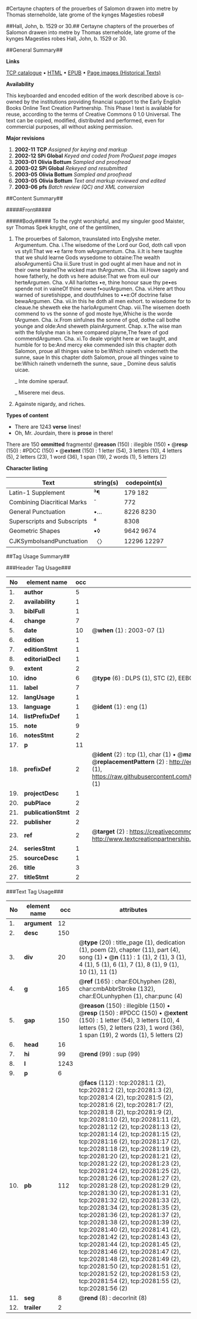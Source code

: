 #Certayne chapters of the prouerbes of Salomon drawen into metre by Thomas sterneholde, late grome of the kynges Magesties robes#

##Hall, John, b. 1529 or 30.##
Certayne chapters of the prouerbes of Salomon drawen into metre by Thomas sterneholde, late grome of the kynges Magesties robes
Hall, John, b. 1529 or 30.

##General Summary##

**Links**

[TCP catalogue](http://www.ota.ox.ac.uk/tcp/)  • 
[HTML](http://tei.it.ox.ac.uk/tcp/Texts-HTML/free/A15/A15986.html)  • 
[EPUB](http://tei.it.ox.ac.uk/tcp/Texts-EPUB/free/A15/A15986.epub) • 
[Page images (Historical Texts)](https://data.historicaltexts.jisc.ac.uk/view?pubId=eebo-99854828e&pageId=eebo-99854828e-20281-1)

**Availability**

This keyboarded and encoded edition of the
	       work described above is co-owned by the institutions
	       providing financial support to the Early English Books
	       Online Text Creation Partnership. This Phase I text is
	       available for reuse, according to the terms of Creative
	       Commons 0 1.0 Universal. The text can be copied,
	       modified, distributed and performed, even for
	       commercial purposes, all without asking permission.

**Major revisions**

1. __2002-11__ __TCP__ *Assigned for keying and markup*
1. __2002-12__ __SPi Global__ *Keyed and coded from ProQuest page images*
1. __2003-01__ __Olivia Bottum__ *Sampled and proofread*
1. __2003-02__ __SPi Global__ *Rekeyed and resubmitted*
1. __2003-05__ __Olivia Bottum__ *Sampled and proofread*
1. __2003-05__ __Olivia Bottum__ *Text and markup reviewed and edited*
1. __2003-06__ __pfs__ *Batch review (QC) and XML conversion*

##Content Summary##

#####Front#####

#####Body#####
To the ryght worshipful, and my singuler good Maister, syr Thomas Spek knyght, one of the gentilmen,
1. The prouerbes of Salomon, traunslated into Englyshe meter.
Argumentum. Cha. i.The wisedome of the Lord our God, doth call vpon vs styll:That we •e farre from wArgumentum. Cha. ii.It is here taughte that we shuld learne Gods wysedome to obtaine:The wealth alsoArgumentū Cha iii.Sure trust in god ought al men haue and not in their owne braineThe wicked man thArgumen. Cha. iiii.Howe sagely and howe fatherly, he doth vs here aduise:That we from euil our herteArgumen. Cha. v.All harlottes •e, thine honour saue thy pe•es spende not in vaineOf thine owne f•ourArgumen. Cha. vi.Here art thou warned of suretishippe, and douthfulnes to ••e:Of doctrine false bewaArgumen. Cha. vii.In this he doth all men exhort. to wisedome for to cleaue.he sheweth eke the harloArgument Chap. viii.The wisemen doeth commend to vs the sonne of god moste hye,Whiche is the worde tArgumen. Cha. ix.From sinfulnes the sonne of god, dothe call bothe younge and olde:And sheweth plainArgument. Chap. x.The wise man with the folyshe man is here compared playne,The feare of god commendArgumen. Cha. xi.To deale vpright here ar we taught, and humble for to be:And mercy eke commended isIn this chapter doth Salomon, proue all thinges vaine to be:Which raineth vnderneth the sunne, saue In this chapter doth Salomon, proue all thinges vaine to be:Which raineth vnderneth the sunne, saue 
    _ Domine deus salutis uicae.

    _ Inte domine sperauf.

    _ Miserere mei deus.

1. Againste nigardy, and riches.

**Types of content**

  * There are 1243 **verse** lines!
  * Oh, Mr. Jourdain, there is **prose** in there!

There are 150 **ommitted** fragments! 
 @__reason__ (150) : illegible (150)  •  @__resp__ (150) : #PDCC (150)  •  @__extent__ (150) : 1 letter (54), 3 letters (10), 4 letters (5), 2 letters (23), 1 word (36), 1 span (19), 2 words (1), 5 letters (2)

**Character listing**


|Text|string(s)|codepoint(s)|
|---|---|---|
|Latin-1 Supplement|³¶|179 182|
|Combining             Diacritical Marks|̄|772|
|General Punctuation|•…|8226 8230|
|Superscripts             and Subscripts|⁴|8308|
|Geometric Shapes|▪◊|9642 9674|
|CJKSymbolsandPunctuation|〈〉|12296 12297|

##Tag Usage Summary##

###Header Tag Usage###

|No|element name|occ|attributes|
|---|---|---|---|
|1.|__author__|5||
|2.|__availability__|1||
|3.|__biblFull__|1||
|4.|__change__|7||
|5.|__date__|10| @__when__ (1) : 2003-07 (1)|
|6.|__edition__|1||
|7.|__editionStmt__|1||
|8.|__editorialDecl__|1||
|9.|__extent__|2||
|10.|__idno__|6| @__type__ (6) : DLPS (1), STC (2), EEBO-CITATION (1), PROQUEST (1), VID (1)|
|11.|__label__|7||
|12.|__langUsage__|1||
|13.|__language__|1| @__ident__ (1) : eng (1)|
|14.|__listPrefixDef__|1||
|15.|__note__|9||
|16.|__notesStmt__|2||
|17.|__p__|11||
|18.|__prefixDef__|2| @__ident__ (2) : tcp (1), char (1)  •  @__matchPattern__ (2) : ([0-9\-]+):([0-9IVX]+) (1), (.+) (1)  •  @__replacementPattern__ (2) : http://eebo.chadwyck.com/downloadtiff?vid=$1&page=$2 (1), https://raw.githubusercontent.com/textcreationpartnership/Texts/master/tcpchars.xml#$1 (1)|
|19.|__projectDesc__|1||
|20.|__pubPlace__|2||
|21.|__publicationStmt__|2||
|22.|__publisher__|2||
|23.|__ref__|2| @__target__ (2) : https://creativecommons.org/publicdomain/zero/1.0/ (1), http://www.textcreationpartnership.org/docs/. (1)|
|24.|__seriesStmt__|1||
|25.|__sourceDesc__|1||
|26.|__title__|3||
|27.|__titleStmt__|2||


###Text Tag Usage###

|No|element name|occ|attributes|
|---|---|---|---|
|1.|__argument__|12||
|2.|__desc__|150||
|3.|__div__|20| @__type__ (20) : title_page (1), dedication (1), poem (2), chapter (11), part (4), song (1)  •  @__n__ (11) : 1 (1), 2 (1), 3 (1), 4 (1), 5 (1), 6 (1), 7 (1), 8 (1), 9 (1), 10 (1), 11 (1)|
|4.|__g__|165| @__ref__ (165) : char:EOLhyphen (28), char:cmbAbbrStroke (132), char:EOLunhyphen (1), char:punc (4)|
|5.|__gap__|150| @__reason__ (150) : illegible (150)  •  @__resp__ (150) : #PDCC (150)  •  @__extent__ (150) : 1 letter (54), 3 letters (10), 4 letters (5), 2 letters (23), 1 word (36), 1 span (19), 2 words (1), 5 letters (2)|
|6.|__head__|16||
|7.|__hi__|99| @__rend__ (99) : sup (99)|
|8.|__l__|1243||
|9.|__p__|6||
|10.|__pb__|112| @__facs__ (112) : tcp:20281:1 (2), tcp:20281:2 (2), tcp:20281:3 (2), tcp:20281:4 (2), tcp:20281:5 (2), tcp:20281:6 (2), tcp:20281:7 (2), tcp:20281:8 (2), tcp:20281:9 (2), tcp:20281:10 (2), tcp:20281:11 (2), tcp:20281:12 (2), tcp:20281:13 (2), tcp:20281:14 (2), tcp:20281:15 (2), tcp:20281:16 (2), tcp:20281:17 (2), tcp:20281:18 (2), tcp:20281:19 (2), tcp:20281:20 (2), tcp:20281:21 (2), tcp:20281:22 (2), tcp:20281:23 (2), tcp:20281:24 (2), tcp:20281:25 (2), tcp:20281:26 (2), tcp:20281:27 (2), tcp:20281:28 (2), tcp:20281:29 (2), tcp:20281:30 (2), tcp:20281:31 (2), tcp:20281:32 (2), tcp:20281:33 (2), tcp:20281:34 (2), tcp:20281:35 (2), tcp:20281:36 (2), tcp:20281:37 (2), tcp:20281:38 (2), tcp:20281:39 (2), tcp:20281:40 (2), tcp:20281:41 (2), tcp:20281:42 (2), tcp:20281:43 (2), tcp:20281:44 (2), tcp:20281:45 (2), tcp:20281:46 (2), tcp:20281:47 (2), tcp:20281:48 (2), tcp:20281:49 (2), tcp:20281:50 (2), tcp:20281:51 (2), tcp:20281:52 (2), tcp:20281:53 (2), tcp:20281:54 (2), tcp:20281:55 (2), tcp:20281:56 (2)|
|11.|__seg__|8| @__rend__ (8) : decorInit (8)|
|12.|__trailer__|2||
